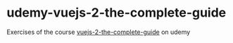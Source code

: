 # udemy-vuejs-2-the-complete-guide
Exercises of the course <a href="https://www.udemy.com/course/vuejs-2-the-complete-guide/">vuejs-2-the-complete-guide</a> on udemy
